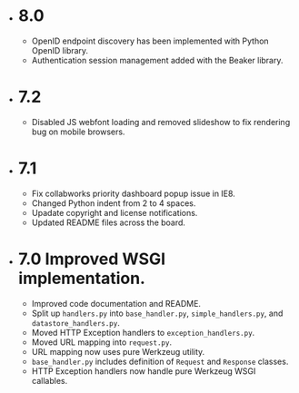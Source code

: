 * # 8.0

  * OpenID endpoint discovery has been implemented with Python OpenID library.
  * Authentication session management added with the Beaker library.

* # 7.2

  * Disabled JS webfont loading and removed slideshow to fix rendering bug
    on mobile browsers.

* # 7.1

  * Fix collabworks priority dashboard popup issue in IE8.
  * Changed Python indent from 2 to 4 spaces.
  * Upadate copyright and license notifications.
  * Updated README files across the board.

* # 7.0 Improved WSGI implementation.

  * Improved code documentation and README.
  * Split up `handlers.py` into `base_handler.py`, `simple_handlers.py`, and
    `datastore_handlers.py`.
  * Moved HTTP Exception handlers to `exception_handlers.py`.
  * Moved URL mapping into `request.py`.
  * URL mapping now uses pure Werkzeug utility.
  * `base_handler.py` includes definition of `Request` and `Response` classes.
  * HTTP Exception handlers now handle pure Werkzeug WSGI callables.



